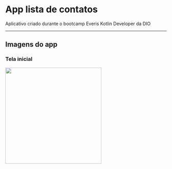 # App lista de contatos
Aplicativo criado durante o bootcamp Everis Kotlin Developer da DIO

<hr>


## Imagens do app

### Tela inicial

<p float="left">
  <img src="![app-conttos](https://user-images.githubusercontent.com/55815494/115972362-3f0aa500-a524-11eb-9667-9a68b5d49b5a.png)
" width="300" />
</p>
